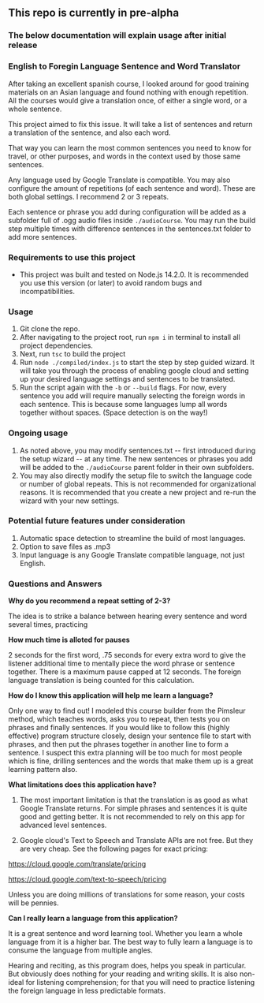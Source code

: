 ## This repo is currently in pre-alpha
### The below documentation will explain usage after initial release

### English to Foregin Language Sentence and Word Translator

After taking an excellent spanish course, I looked around for good training materials on an Asian language and found nothing with enough repetition. All the courses would give a translation once, of either a single word, or a whole sentence.

This project aimed to fix this issue. It will take a list of sentences and return a translation of the sentence, and also each word. 

That way you can learn the most common sentences you need to know for travel, or other purposes, and words in the context used by those same sentences.

Any language used by Google Translate is compatible. You may also configure the amount of repetitions (of each sentence and word). These are both global settings. I recommend 2 or 3 repeats. 

Each sentence or phrase you add during configuration will be added as a subfolder full of .ogg audio files inside `./audioCourse`. You may run the build step multiple times with difference sentences in the sentences.txt folder to add more sentences.


### Requirements to use this project

* This project was built and tested on Node.js 14.2.0. It is recommended you use this version (or later) to avoid random bugs and incompatibilities.


### Usage

1. Git clone the repo.
2. After navigating to the project root, run `npm i` in terminal to install all project dependencies.
3. Next, run `tsc` to build the project
4. Run `node ./compiled/index.js` to start the step by step guided wizard. It will take you through the process of enabling google cloud and setting up your desired language settings and sentences to be translated.
5. Run the script again with the `-b` or `--build` flags. For now, every sentence you add will require manually selecting the foreign words in each sentence. This is because some languages lump all words together without spaces. (Space detection is on the way!)

### Ongoing usage

1. As noted above, you may modify sentences.txt -- first introduced during the setup wizard -- at any time. The new sentences or phrases you add will be added to the `./audioCourse` parent folder in their own subfolders.
2. You may also directly modify the setup file to switch the language code or number of global repeats. This is not recommended for organizational reasons. It is recommended that you create a new project and re-run the wizard with your new settings.


### Potential future features under consideration
1. Automatic space detection to streamline the build of most languages.
2. Option to save files as .mp3
3. Input language is any Google Translate compatible language, not just English.



### Questions and Answers

**Why do you recommend a repeat setting of 2-3?**

The idea is to strike a balance between hearing every sentence and word several times, practicing 

**How much time is alloted for pauses**

2 seconds for the first word, .75 seconds for every extra word to give the listener additional time to mentally piece the word phrase or sentence together. There is a maximum pause capped at 12 seconds. The foreign language translation is being counted for this calculation.


**How do I know this application will help me learn a language?**

Only one way to find out! I modeled this course builder from the Pimsleur method, which teaches words, asks you to repeat, then tests you on phrases and finally sentences. If you would like to follow this (highly effective) program structure closely, design your sentence file to start with phrases, and then put the phrases together in another line to form a sentence. I suspect this extra planning will be too much for most people which is fine, drilling sentences and the words that make them up is a great learning pattern also.

**What limitations does this application have?**

1. The most important limitation is that the translation is as good as what Google Translate returns. For simple phrases and sentences it is quite good and getting better. It is not recommended to rely on this app for advanced level sentences.

2. Google cloud's Text to Speech and Translate APIs are not free. But they are very cheap. See the following pages for exact pricing:

https://cloud.google.com/translate/pricing

https://cloud.google.com/text-to-speech/pricing

Unless you are doing millions of translations for some reason, your costs will be pennies.

**Can I really learn a language from this application?**

It is a great sentence and word learning tool. Whether you learn a whole language from it is a higher bar. The best way to fully learn a language is to consume the language from multiple angles. 

Hearing and reciting, as this program does, helps you speak in particular. But obviously does nothing for your reading and writing skills. It is also non-ideal for listening comprehension; for that you will need to practice listening the foreign language in less predictable formats.
















